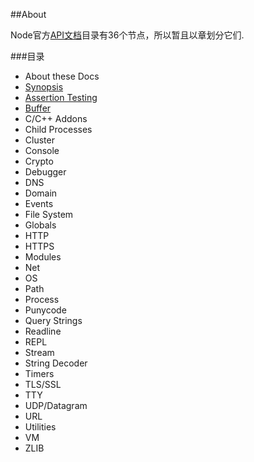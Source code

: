 ##About

Node官方[API文档](http://nodejs.org/documentation/api/)目录有36个节点，所以暂且以章划分它们.

###目录

-  About these Docs
-  [Synopsis](https://github.com/hanaarena/lazyday/blob/master/Translate/Node.js/Ch2%20-%20%E6%80%BB%E8%A7%88.md)
-  [Assertion Testing](https://github.com/hanaarena/lazyday/blob/master/Translate/Node.js/Ch3%20-%20Assert.md)
-  [Buffer](https://github.com/hanaarena/lazyday/blob/master/Translate/Node.js/Ch4%20-%20Buffer.md)
-  C/C++ Addons
-  Child Processes
-  Cluster
-  Console
-  Crypto
-  Debugger
-  DNS
-  Domain
-  Events
-  File System
-  Globals
-  HTTP
-  HTTPS
-  Modules
-  Net
-  OS
-  Path
-  Process
-  Punycode
-  Query Strings
-  Readline
-  REPL
-  Stream
-  String Decoder
-  Timers
-  TLS/SSL
-  TTY
-  UDP/Datagram
-  URL
-  Utilities
-  VM
-  ZLIB